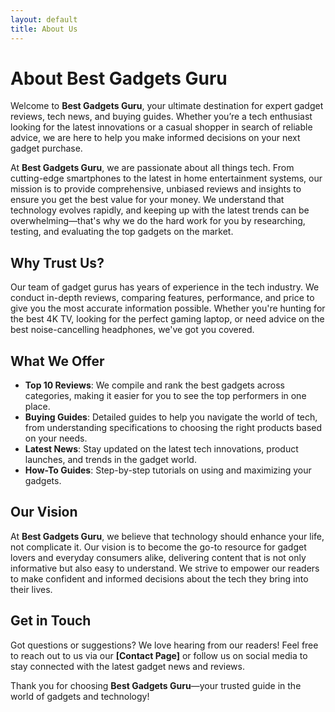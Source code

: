 ```yaml
---
layout: default
title: About Us
---
```


# About Best Gadgets Guru

Welcome to **Best Gadgets Guru**, your ultimate destination for expert gadget reviews, tech news, and buying guides. Whether you’re a tech enthusiast looking for the latest innovations or a casual shopper in search of reliable advice, we are here to help you make informed decisions on your next gadget purchase.

At **Best Gadgets Guru**, we are passionate about all things tech. From cutting-edge smartphones to the latest in home entertainment systems, our mission is to provide comprehensive, unbiased reviews and insights to ensure you get the best value for your money. We understand that technology evolves rapidly, and keeping up with the latest trends can be overwhelming—that's why we do the hard work for you by researching, testing, and evaluating the top gadgets on the market.

## Why Trust Us?

Our team of gadget gurus has years of experience in the tech industry. We conduct in-depth reviews, comparing features, performance, and price to give you the most accurate information possible. Whether you're hunting for the best 4K TV, looking for the perfect gaming laptop, or need advice on the best noise-cancelling headphones, we've got you covered.

## What We Offer

- **Top 10 Reviews**: We compile and rank the best gadgets across categories, making it easier for you to see the top performers in one place.
- **Buying Guides**: Detailed guides to help you navigate the world of tech, from understanding specifications to choosing the right products based on your needs.
- **Latest News**: Stay updated on the latest tech innovations, product launches, and trends in the gadget world.
- **How-To Guides**: Step-by-step tutorials on using and maximizing your gadgets.

## Our Vision

At **Best Gadgets Guru**, we believe that technology should enhance your life, not complicate it. Our vision is to become the go-to resource for gadget lovers and everyday consumers alike, delivering content that is not only informative but also easy to understand. We strive to empower our readers to make confident and informed decisions about the tech they bring into their lives.

## Get in Touch

Got questions or suggestions? We love hearing from our readers! Feel free to reach out to us via our **[Contact Page]** or follow us on social media to stay connected with the latest gadget news and reviews.

Thank you for choosing **Best Gadgets Guru**—your trusted guide in the world of gadgets and technology!
